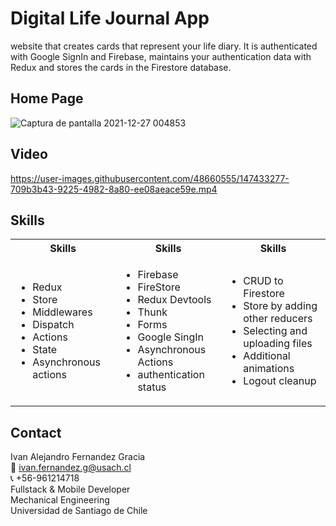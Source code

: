 # Digital Life Journal App

website that creates cards that represent your life diary. 
It is authenticated with Google SignIn and Firebase, maintains your authentication data with Redux and stores the cards in the Firestore database. 

## Home Page
![Captura de pantalla 2021-12-27 004853](https://user-images.githubusercontent.com/48660555/147432625-e6b9f524-c93c-4753-9f5d-d89270de4217.png)

## Video
https://user-images.githubusercontent.com/48660555/147433277-709b3b43-9225-4982-8a80-ee08aeace59e.mp4


<!-- Tech -->
## Skills
<table>
  <tbody>
    <tr>
      <th align="center">Skills</th>
      <th align="center">Skills</th>      
      <th align="center">Skills</th>
    </tr>
        <td>
        <ul>
          <li>Redux</li>  
          <li>Store</li>                     
          <li>Middlewares</li>                     
          <li>Dispatch</li>                     
          <li>Actions</li>                     
          <li>State</li>                     
          <li>Asynchronous actions</li>                     
        </ul>
      </td>    
        <td>
        <ul>
          <li>Firebase</li>  
          <li>FireStore</li>                     
          <li>Redux Devtools</li>                     
          <li>Thunk</li>                     
          <li>Forms</li>                     
          <li>Google SingIn</li>                     
          <li>Asynchronous Actions</li>                     
          <li>authentication status</li>              
        </ul>
      </td>
         <td>
        <ul>
          <li>CRUD to Firestore</li>  
          <li>Store by adding other reducers</li>                     
          <li>Selecting and uploading files</li>                     
          <li>Additional animations</li>                     
          <li>Logout cleanup</li>                      
        </ul>
      </td>
  </tbody>
</table>

<!-- CONTACT -->
## Contact
Ivan Alejandro Fernandez Gracia  
:email: ivan.fernandez.g@usach.cl  
:telephone_receiver: +56-961214718  
Fullstack & Mobile Developer   
Mechanical Engineering  
Universidad de Santiago de Chile
